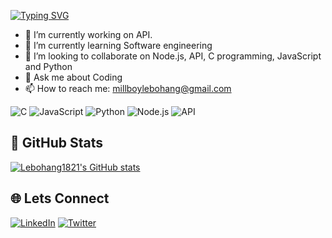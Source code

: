 [![Typing SVG](https://readme-typing-svg.demolab.com?font=Fira+Code&weight=700&size=30&duration=5038&pause=1000&background=FF43B000&random=false&width=435&lines=Hi+There+👋;I+am+an+ALX+Student;Currently+Studying+.+.+.;Full+Stack+.+.+.;Software+Engineering)](https://git.io/typing-svg)

- 🔭 I’m currently working on API.
- 🌱 I’m currently learning Software engineering
- 👯 I’m looking to collaborate on Node.js, API, C programming, JavaScript and Python
- 💬 Ask me about Coding
- 📫 How to reach me: millboylebohang@gmail.com

![C](https://img.shields.io/badge/Language-C-blue)
![JavaScript](https://img.shields.io/badge/Language-JavaScript-yellow)
![Python](https://img.shields.io/badge/Language-Python-green)
![Node.js](https://img.shields.io/badge/Backend-Node.js-brightgreen)
![API](https://img.shields.io/badge/API-RESTful-orange)


## 🚀 GitHub Stats

[![Lebohang1821's GitHub stats](https://github-readme-stats.vercel.app/api?username=Lebohang1821&show_icons=true&theme=radical)](https://github.com/Lebohang1821)

## 🌐 Lets Connect

[![LinkedIn](https://img.shields.io/badge/LinkedIn-Connect-blue)](https://www.linkedin.com/in/joshua-chikasha/)
[![Twitter](https://img.shields.io/badge/Twitter-Follow-blue)](https://twitter.com/Lebohang1821)

